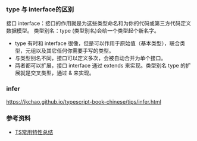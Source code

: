
### type 与 interface的区别

接口 interface：接口的作用就是为这些类型命名和为你的代码或第三方代码定义数据模型。 
类型别名：type (类型别名)会给一个类型起个新名字。 

* type 有时和 interface 很像，但是可以作用于原始值（基本类型），联合类型，元组以及其它任何你需要手写的类型。
* 与类型别名不同，接口可以定义多次，会被自动合并为单个接口。
* 两者都可以扩展，接口 interface 通过 extends 来实现。类型别名 type 的扩展就是交叉类型，通过 & 来实现。

### infer

https://jkchao.github.io/typescript-book-chinese/tips/infer.html


### 参考资料

* [TS常用特性总结](https://juejin.cn/post/7119300462821507103)